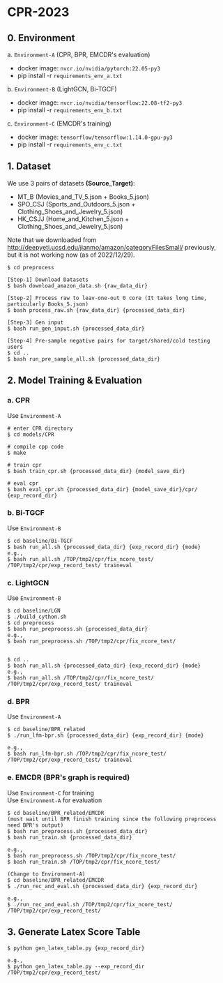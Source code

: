 # CPR-2023

## 0. Environment
a. `Environment-A` (CPR, BPR, EMCDR's evaluation)  
- docker image: `nvcr.io/nvidia/pytorch:22.05-py3`
- pip install -r `requirements_env_a.txt`

b. `Environment-B` (LightGCN, Bi-TGCF)  
- docker image: `nvcr.io/nvidia/tensorflow:22.08-tf2-py3`
- pip install -r `requirements_env_b.txt`

c. `Environment-C` (EMCDR's training)  
- docker image: `tensorflow/tensorflow:1.14.0-gpu-py3`
- pip install -r `requirements_env_c.txt`

## 1. Dataset
We use 3 pairs of datasets **(Source_Target)**:
* MT_B (Movies_and_TV_5.json + Books_5.json)
* SPO_CSJ (Sports_and_Outdoors_5.json + Clothing_Shoes_and_Jewelry_5.json)
* HK_CSJJ (Home_and_Kitchen_5.json + Clothing_Shoes_and_Jewelry_5.json)  

Note that we downloaded from http://deepyeti.ucsd.edu/jianmo/amazon/categoryFilesSmall/ previously, 
but it is not working now (as of 2022/12/29).
```
$ cd preprocess

[Step-1] Download Datasets
$ bash download_amazon_data.sh {raw_data_dir}

[Step-2] Process raw to leav-one-out 0 core (It takes long time, particularly Books_5.json)
$ bash process_raw.sh {raw_data_dir} {processed_data_dir}

[Step-3] Gen input
$ bash run_gen_input.sh {processed_data_dir}

[Step-4] Pre-sample negative pairs for target/shared/cold testing users
$ cd ..
$ bash run_pre_sample_all.sh {processed_data_dir}
```

## 2. Model Training & Evaluation
### a. CPR
Use `Environment-A`
```
# enter CPR directory
$ cd models/CPR

# compile cpp code
$ make

# train cpr
$ bash train_cpr.sh {processed_data_dir} {model_save_dir}

# eval cpr 
$ bash eval_cpr.sh {processed_data_dir} {model_save_dir}/cpr/ {exp_record_dir}

```

### b. Bi-TGCF
Use `Environment-B`
``` 
$ cd baseline/Bi-TGCF
$ bash run_all.sh {processed_data_dir} {exp_record_dir} {mode}
e.g.,
$ bash run_all.sh /TOP/tmp2/cpr/fix_ncore_test/ /TOP/tmp2/cpr/exp_record_test/ traineval
```

### c. LightGCN
Use `Environment-B`
```
$ cd baseline/LGN
$ ./build_cython.sh
$ cd preprocess
$ bash run_preprocess.sh {processed_data_dir}
e.g.,
$ bash run_preprocess.sh /TOP/tmp2/cpr/fix_ncore_test/


$ cd ..
$ bash run_all.sh {processed_data_dir} {exp_record_dir} {mode}
e.g.,
$ bash run_all.sh /TOP/tmp2/cpr/fix_ncore_test/ /TOP/tmp2/cpr/exp_record_test/ traineval
```



### d. BPR
Use `Environment-A`
```
$ cd baseline/BPR_related
$ ./run_lfm-bpr.sh {processed_data_dir} {exp_record_dir} {mode}

e.g.,
$ bash run_lfm-bpr.sh /TOP/tmp2/cpr/fix_ncore_test/ /TOP/tmp2/cpr/exp_record_test/ traineval

```


### e. EMCDR (BPR's graph is required)
Use `Environment-C` for training  
Use `Environment-A` for evaluation
```
$ cd baseline/BPR_related/EMCDR
(must wait until BPR finish training since the following preprocess need BPR's output)
$ bash run_preprocess.sh {processed_data_dir}
$ bash run_train.sh {processed_data_dir}

e.g., 
$ bash run_preprocess.sh /TOP/tmp2/cpr/fix_ncore_test/
$ bash run_train.sh /TOP/tmp2/cpr/fix_ncore_test/

(Change to Environment-A)
$ cd baseline/BPR_related/EMCDR
$ ./run_rec_and_eval.sh {processed_data_dir} {exp_record_dir}

e.g.,
$ ./run_rec_and_eval.sh /TOP/tmp2/cpr/fix_ncore_test/ /TOP/tmp2/cpr/exp_record_test/

```

## 3. Generate Latex Score Table

```
$ python gen_latex_table.py {exp_record_dir}

e.g.,
$ python gen_latex_table.py --exp_record_dir /TOP/tmp2/cpr/exp_record_test/
```
